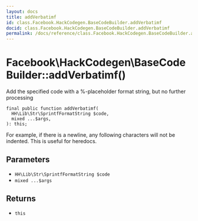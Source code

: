 ```yaml
---
layout: docs
title: addVerbatimf
id: class.Facebook.HackCodegen.BaseCodeBuilder.addVerbatimf
docid: class.Facebook.HackCodegen.BaseCodeBuilder.addVerbatimf
permalink: /docs/reference/class.Facebook.HackCodegen.BaseCodeBuilder.addVerbatimf.md
---
```

# Facebook\\HackCodegen\\BaseCodeBuilder::addVerbatimf()




Add the specified code with a %-placeholder format string, but no further
processing




``` Hack
final public function addVerbatimf(
  HH\Lib\Str\SprintfFormatString $code,
  mixed ...$args,
): this;
```




For example, if there is a newline, any following characters will not be
indented. This is useful for heredocs.




## Parameters




- ` HH\Lib\Str\SprintfFormatString $code `
- ` mixed ...$args `




## Returns




+ ` this `